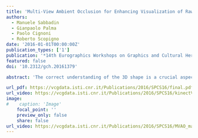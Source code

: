 ```yaml
---
title: 'Multi-View Ambient Occlusion for Enhancing Visualization of Raw Scanning Data'
authors:
  - Manuele Sabbadin
  - Gianpaolo Palma
  - Paolo Cignoni
  - Roberto Scopigno
date: '2016-01-01T00:00:00Z'
publication_types: ['1']
publication: '*14th Eurographics Workshops on Graphics and Cultural Heritage (EG GCH 2016)*'
featured: false
doi: '10.2312/gch.20161379'

abstract: 'The correct understanding of the 3D shape is a crucial aspect to improve the 3D scanning process, especially in order to perform high quality and as complete as possible 3D acquisitions on the field. The paper proposes a new technique to enhance the visualization of raw scanning data based on the definition in device space of a Multi-View Ambient Occlusion (MVAO). The approach allows improving the comprehension of the 3D shape of the input geometry and, requiring almost no preprocessing, it can be directly applied to raw captured point clouds. The algorithm has been tested on different datasets: high resolution Time-of-Flight scans and streams of low quality range maps from a depth camera. The results enhance the details perception in the 3D geometry using the multi-view information to make more robust the ambient occlusion estimation.'

url_pdf: https://vcgdata.isti.cnr.it/Publications/2016/SPCS16/final.pdf
url_video: https://vcgdata.isti.cnr.it/Publications/2016/SPCS16/kinectVideoGCH.mp4
image:
#    caption: 'Image'
    focal_point: ''
    preview_only: false
    share: false
url_video: https://vcgdata.isti.cnr.it/Publications/2016/SPCS16/MVAO_maschiAngioino.mp4
---
```

